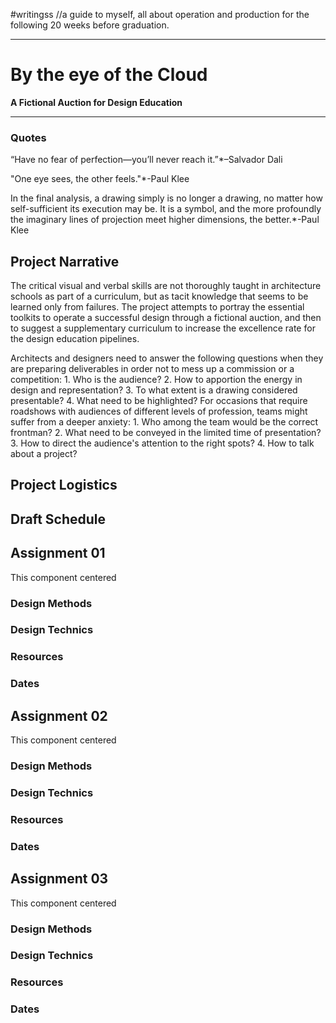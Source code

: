 #writingss
//a guide to myself, all about operation and production for the following 20 weeks before graduation.

---

# By the eye of the Cloud #

**A Fictional Auction for Design Education**

---

### Quotes ###

“Have no fear of perfection—you’ll never reach it.”*–Salvador Dali

"One eye sees, the other feels."*-Paul Klee

In the final analysis, a drawing simply is no longer a drawing, no matter how self-sufficient its execution may be. It is a symbol, and the more profoundly the imaginary lines of projection meet higher dimensions, the better.*-Paul Klee

## Project Narrative ##
The critical visual and verbal skills are not thoroughly taught in architecture schools as part of a curriculum, but as tacit knowledge that seems to be learned only from failures.
The project attempts to portray the essential toolkits to operate a successful design through a fictional auction, and then to suggest a supplementary curriculum to increase the excellence rate for the design education pipelines.

Architects and designers need to answer the following questions when they are preparing deliverables in order not to mess up a commission or a competition:
	1. Who is the audience?
	2. How to apportion the energy in design and representation?
	3. To what extent is a drawing considered presentable?
	4. What need to be highlighted?
For occasions that require roadshows with audiences of different levels of profession, teams might suffer from a deeper anxiety: 
	1. Who among the team would be the correct frontman?
	2. What need to be conveyed in the limited time of presentation?
	3. How to direct the audience's attention to the right spots?
	4. How to talk about a project?


## Project Logistics ##


## Draft Schedule ##



## Assignment 01 ##
This component centered
### Design Methods ###
### Design Technics ###
### Resources ###
### Dates ###

## Assignment 02 ##
This component centered
### Design Methods ###
### Design Technics ###
### Resources ###
### Dates ###

## Assignment 03 ##
This component centered
### Design Methods ###
### Design Technics ###
### Resources ###
### Dates ###

